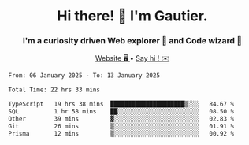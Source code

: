 <h1 align="center">Hi there! 👋 I'm Gautier.</h1>
<h3 align="center">I'm a curiosity driven Web explorer 🚀 and Code wizard 🧙</h3>

<p align="center">
  <a href="https://xisabla.github.io/">Website 🖥️ </a> •
  <a href="mailto:xisabla.dev@gmail.com">Say hi ! ✉️</a>
</p>

<!--START_SECTION:waka-->

```txt
From: 06 January 2025 - To: 13 January 2025

Total Time: 22 hrs 33 mins

TypeScript   19 hrs 38 mins  █████████████████████▒░░░   84.67 %
SQL          1 hr 58 mins    ██░░░░░░░░░░░░░░░░░░░░░░░   08.50 %
Other        39 mins         ▓░░░░░░░░░░░░░░░░░░░░░░░░   02.83 %
Git          26 mins         ▒░░░░░░░░░░░░░░░░░░░░░░░░   01.91 %
Prisma       12 mins         ▒░░░░░░░░░░░░░░░░░░░░░░░░   00.92 %
```

<!--END_SECTION:waka-->
